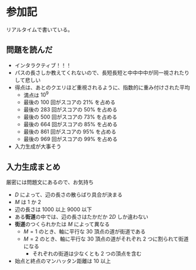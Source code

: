 # 参加記

リアルタイムで書いている。

## 問題を読んだ

- インタラクティブ！！！
- パスの長さしか教えてくれないので、長短長短と中中中中が同一視されたりして悲しい
- 得点は、あとのクエリほど重視されるように、指数的に重み付けされた平均
  - 満点は $10^9$
  - 最後の $100$ 回がスコアの $21\%$ を占める
  - 最後の $283$ 回がスコアの $50\%$ を占める
  - 最後の $500$ 回がスコアの $73\%$ を占める
  - 最後の $664$ 回がスコアの $85\%$ を占める
  - 最後の $861$ 回がスコアの $95\%$ を占める
  - 最後の $969$ 回がスコアの $99\%$ を占める
- 入力生成が大事そう

## 入力生成まとめ

厳密には問題文にあるので、お気持ち

- $D$ によって、辺の長さの散らばり具合が決まる
- $M$ は $1$ か $2$
- 辺の長さは $1000$ 以上 $9000$ 以下
- ある**街道**の中では、辺の長さはたかだか $2D$ しか違わない
- **街道**のつくられかたは $M$ によって異なる
  - $M=1$ のとき、軸に平行な $30$ 頂点の道が街道である
  - $M=2$ のとき、軸に平行な $30$ 頂点の道がそれぞれ $2$ つに割られて街道になる
    - それぞれの街道は少なくとも $2$ つの頂点を含む
- 始点と終点のマンハッタン距離は $10$ 以上